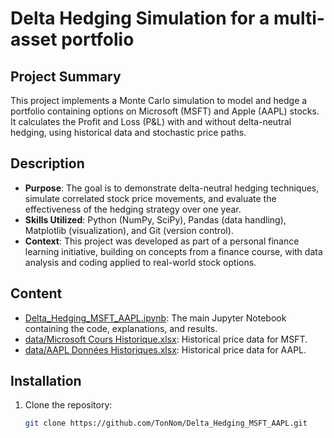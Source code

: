 # Delta Hedging Simulation for a multi-asset portfolio

## Project Summary
This project implements a Monte Carlo simulation to model and hedge a portfolio containing options on Microsoft (MSFT) and Apple (AAPL) stocks. It calculates the Profit and Loss (P&L) with and without delta-neutral hedging, using historical data and stochastic price paths.

## Description
- **Purpose**: The goal is to demonstrate delta-neutral hedging techniques, simulate correlated stock price movements, and evaluate the effectiveness of the hedging strategy over one year.
- **Skills Utilized**: Python (NumPy, SciPy), Pandas (data handling), Matplotlib (visualization), and Git (version control).
- **Context**: This project was developed as part of a personal finance learning initiative, building on concepts from a finance course, with data analysis and coding applied to real-world stock options.

## Content
- [Delta_Hedging_MSFT_AAPL.ipynb](https://github.com/BaptisteSorel/Github---Profect-Delta-Hedging/blob/main/AAPL%20Donn%C3%A9es%20Historiques.xlsx): The main Jupyter Notebook containing the code, explanations, and results.
- [data/Microsoft Cours Historique.xlsx](https://github.com/BaptisteSorel/Github---Profect-Delta-Hedging/blob/main/Microsoft%20Cours%20Historique.xlsx): Historical price data for MSFT.
- [data/AAPL Données Historiques.xlsx](https://github.com/BaptisteSorel/Github---Profect-Delta-Hedging/blob/main/AAPL%20Donn%C3%A9es%20Historiques.xlsx): Historical price data for AAPL.

## Installation
1. Clone the repository:  
   ```bash
   git clone https://github.com/TonNom/Delta_Hedging_MSFT_AAPL.git
 
